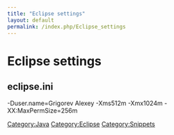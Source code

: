 ```yaml
---
title: "Eclipse settings"
layout: default
permalink: /index.php/Eclipse_settings
---
```


# Eclipse settings

## eclipse.ini

 -Duser.name=Grigorev Alexey
 -Xms512m
 -Xmx1024m
 -XX:MaxPermSize=256m


[Category:Java](Category_Java)
[Category:Eclipse](Category_Eclipse)
[Category:Snippets](Category_Snippets)